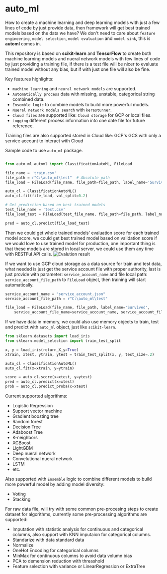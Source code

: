 # auto_ml

How to create a machine learning and deep learning models with just a few lines of code by just provide data, then framework
will get best trained models based on the data we have? We don't need to care about `feature engineering`, `model selection`, 
`model evaluation` and `model sink`, this is **automl** comes in.

This repository is based on **scikit-learn** and **TensorFlow** to create both machine learning models and nueral network models with few lines of code by just providing a training file, if there is a test file will be nicer to evaluate trained model without any bias, but if with just one file will also be fine.

Key features highlights:
 - `machine learning` and `neural network models` are supported.
 - `Automatically process` data with missing, unstable, categorical string combined data.
 - `Ensemble logic` to combine models to build more powerful models.
 - `Nueral network models search` with `kerastunner`.
 - `Cloud files` are supported like: `Cloud storage` for GCP or local files.
 - `Logging` different process information into one date file for future reference.

Training files are also supported stored in Cloud like: GCP's GCS with only a service account to interact with Cloud

Sample code to use `auto_ml` package.
```python

from auto_ml.automl import ClassificationAutoML, FileLoad

file_name = 'train.csv'
file_path = r"C:\auto_ml\test"  # Absolute path
file_load = FileLoad(file_name, file_path=file_path, label_name='Survived')

auto_cl = ClassificationAutoML()
auto_cl.fit(file_load, val_split=0.2)

# Get prediction based on best trained models
test_file_name = 'test.csv'
file_load_test = FileLoad(test_file_name, file_path=file_path, label_name='Survived')

pred = auto_cl.predict(file_load_test)
```

Then we could get whole trained models' evaluation score for each trained model score, we could get best trained model based on validation score if we would love to use trained model for production, one important thing is that these models are stored in local server, we could use them any time with RESTFul API calls.
![Evalution result](https://github.com/lugq1990/auto_ml/blob/master/test/diff_model_score.png)

If we want to use GCP cloud storage as a data source for train and test data, what needed is just get the service account file with proper authority, last is just provide with parameter: `service_account_name` and file local path: `service_account_file_path` to `FileLoad` object, then training will start automatically.

```python
service_account_name = "service_account.json"
service_account_file_path = r"C:\auto_ml\test"

file_load = FileLoad(file_name, file_path, label_name='Survived', 
    service_account_file_name=service_account_name, service_account_file_path=service_account_file_path)
```

If we have data in memory, we could also use memory objects to train, test and predict with `auto_ml` object, just like `scikit-learn`.

```python
from sklearn.datasets import load_iris
from sklearn.model_selection import train_test_split

x, y = load_iris(return_X_y=True)
xtrain, xtest, ytrain, ytest = train_test_split(x, y, test_size=.2)

auto_cl = ClassificationAutoML()
auto_cl.fit(x=xtrain, y=ytrain)

score = auto_cl.score(x=xtest, y=ytest)
pred = auto_cl.predict(x=xtest)
prob = auto_cl.predict_proba(x=xtest)
```

Current supported algorithms:
 - Logistic Regression
 - Support vector machine
 - Gradient boosting tree
 - Random forest
 - Decision Tree
 - Adaboost Tree
 - K-neighbors
 - XGBoost
 - LightGBM
 - Deep nueral network
 - Convelutional nueral network
 - LSTM
 - etc.

Also supported with `Ensemble` logic to combine different models to build more powerful model by adding model diversity:
 - Voting
 - Stacking

For raw data file, will try with some common pre-procesing steps to create dataset for algorithms, currently some pre-processing algorithms are supported:
 - Imputation with statistic analysis for continuous and categorical columns, also support with KNN imputaion for categorical columns.
 - Standarize with data standard data
 - Normalize 
 - OneHot Encoding for categorical columns
 - MinMax for continuous columns to avoid data volumn bias
 - PCA to demension reduction with threashold
 - Feature selection with variance or LinearRegression or ExtraTree


